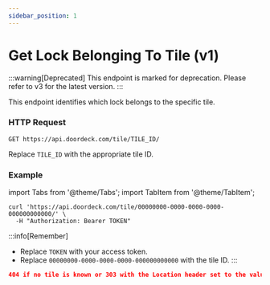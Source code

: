 ```yaml
---
sidebar_position: 1
---
```


# Get Lock Belonging To Tile (v1)

:::warning[Deprecated]
This endpoint is marked for deprecation. Please refer to v3 for the latest version.
:::

This endpoint identifies which lock belongs to the specific tile.

### HTTP Request

`GET https://api.doordeck.com/tile/TILE_ID/`

Replace `TILE_ID` with the appropriate tile ID.

### Example

import Tabs from '@theme/Tabs';
import TabItem from '@theme/TabItem';

<Tabs>
<TabItem value="request" label="Request">

```shell showLineNumbers title="CURL"
curl 'https://api.doordeck.com/tile/00000000-0000-0000-0000-000000000000/' \
  -H "Authorization: Bearer TOKEN"
```

:::info[Remember]
* Replace `TOKEN` with your access token.
* Replace `00000000-0000-0000-0000-000000000000` with the tile ID.
:::

</TabItem>
<TabItem value="response" label="Response">

```json showLineNumbers title="HTTP CODE"
404 if no tile is known or 303 with the Location header set to the value of the lock
```

</TabItem>
</Tabs>
